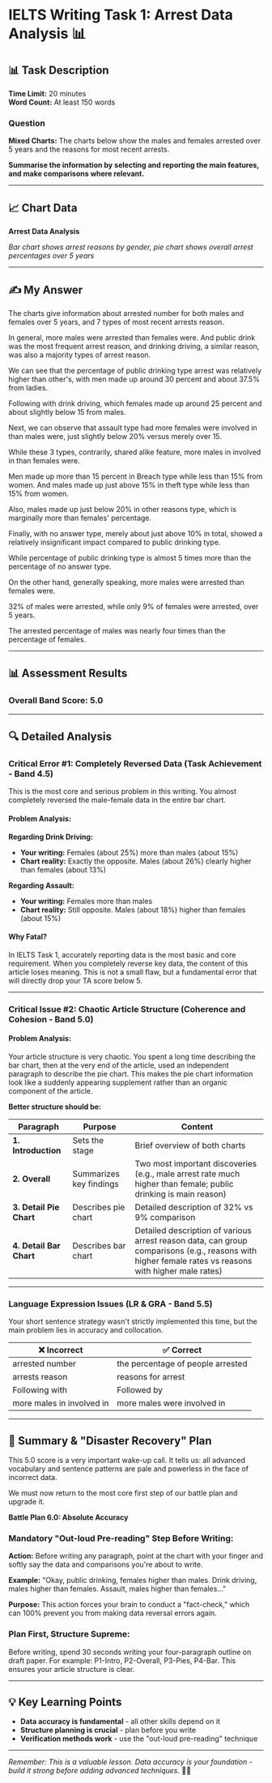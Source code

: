 # IELTS Writing Task 1: Arrest Data Analysis 📊

## 📊 Task Description

**Time Limit:** 20 minutes  
**Word Count:** At least 150 words

### Question
**Mixed Charts:** The charts below show the males and females arrested over 5 years and the reasons for most recent arrests.

**Summarise the information by selecting and reporting the main features, and make comparisons where relevant.**

---

## 📈 Chart Data

**Arrest Data Analysis**

*Bar chart shows arrest reasons by gender, pie chart shows overall arrest percentages over 5 years*

---

## ✍️ My Answer

The charts give information about arrested number for both males and females over 5 years, and 7 types of most recent arrests reason.

In general, more males were arrested than females were. And public drink was the most frequent arrest reason, and drinking driving, a similar reason, was also a majority types of arrest reason.

We can see that the percentage of public drinking type arrest was relatively higher than other's, with men made up around 30 percent and about 37.5% from ladies.

Following with drink driving, which females made up around 25 percent and about slightly below 15 from males.

Next, we can observe that assault type had more females were involved in than males were, just slightly below 20% versus merely over 15.

While these 3 types, contrarily, shared alike feature, more males in involved in than females were.

Men made up more than 15 percent in Breach type while less than 15% from women. And males made up just above 15% in theft type while less than 15% from women.

Also, males made up just below 20% in other reasons type, which is marginally more than females' percentage.

Finally, with no answer type, merely about just above 10% in total, showed a relatively insignificant impact compared to public drinking type.

While percentage of public drinking type is almost 5 times more than the percentage of no answer type.

On the other hand, generally speaking, more males were arrested than females were.

32% of males were arrested, while only 9% of females were arrested, over 5 years.

The arrested percentage of males was nearly four times than the percentage of females.

---

## 📊 Assessment Results

### Overall Band Score: **5.0**

---

## 🔍 Detailed Analysis

### **Critical Error #1: Completely Reversed Data (Task Achievement - Band 4.5)**

This is the most core and serious problem in this writing. You almost completely reversed the male-female data in the entire bar chart.

#### **Problem Analysis:**

**Regarding Drink Driving:**
- **Your writing:** Females (about 25%) more than males (about 15%)
- **Chart reality:** Exactly the opposite. Males (about 26%) clearly higher than females (about 13%)

**Regarding Assault:**
- **Your writing:** Females more than males
- **Chart reality:** Still opposite. Males (about 18%) higher than females (about 15%)

#### **Why Fatal?**

In IELTS Task 1, accurately reporting data is the most basic and core requirement. When you completely reverse key data, the content of this article loses meaning. This is not a small flaw, but a fundamental error that will directly drop your TA score below 5.

---

### **Critical Issue #2: Chaotic Article Structure (Coherence and Cohesion - Band 5.0)**

#### **Problem Analysis:**

Your article structure is very chaotic. You spent a long time describing the bar chart, then at the very end of the article, used an independent paragraph to describe the pie chart. This makes the pie chart information look like a suddenly appearing supplement rather than an organic component of the article.

**Better structure should be:**

| Paragraph | Purpose | Content |
|-----------|---------|---------|
| **1. Introduction** | Sets the stage | Brief overview of both charts |
| **2. Overall** | Summarizes key findings | Two most important discoveries (e.g., male arrest rate much higher than female; public drinking is main reason) |
| **3. Detail Pie Chart** | Describes pie chart | Detailed description of 32% vs 9% comparison |
| **4. Detail Bar Chart** | Describes bar chart | Detailed description of various arrest reason data, can group comparisons (e.g., reasons with higher female rates vs reasons with higher male rates) |

---

### **Language Expression Issues (LR & GRA - Band 5.5)**

Your short sentence strategy wasn't strictly implemented this time, but the main problem lies in accuracy and collocation.

| ❌ **Incorrect** | ✅ **Correct** |
|------------------|----------------|
| arrested number | the percentage of people arrested |
| arrests reason | reasons for arrest |
| Following with | Followed by |
| more males in involved in | more males were involved in |

---

## 📝 **Summary & "Disaster Recovery" Plan**

This 5.0 score is a very important wake-up call. It tells us: all advanced vocabulary and sentence patterns are pale and powerless in the face of incorrect data.

We must now return to the most core first step of our battle plan and upgrade it.

**Battle Plan 6.0: Absolute Accuracy**

### **Mandatory "Out-loud Pre-reading" Step Before Writing:**

**Action:** Before writing any paragraph, point at the chart with your finger and softly say the data and comparisons you're about to write.

**Example:** "Okay, public drinking, females higher than males. Drink driving, males higher than females. Assault, males higher than females..."

**Purpose:** This action forces your brain to conduct a "fact-check," which can 100% prevent you from making data reversal errors again.

### **Plan First, Structure Supreme:**

Before writing, spend 30 seconds writing your four-paragraph outline on draft paper. For example: P1-Intro, P2-Overall, P3-Pies, P4-Bar. This ensures your article structure is clear.

---

## 💡 **Key Learning Points**

- **Data accuracy is fundamental** - all other skills depend on it
- **Structure planning is crucial** - plan before you write
- **Verification methods work** - use the "out-loud pre-reading" technique

---

*Remember: This is a valuable lesson. Data accuracy is your foundation - build it strong before adding advanced techniques.* 🚀✨